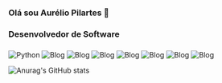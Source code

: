 ### Olá sou Aurélio Pilartes 👋
### Desenvolvedor de Software
### 
![Python](https://img.shields.io/badge/Python-3776AB?style=for-the-badge&logo=python&logoColor=white) ![Blog](	https://img.shields.io/badge/TypeScript-007ACC?style=for-the-badge&logo=typescript&logoColor=white)  ![Blog](	https://img.shields.io/badge/JavaScript-F7DF1E?style=for-the-badge&logo=javascript&logoColor=black) ![Blog](https://img.shields.io/badge/React-20232A?style=for-the-badge&logo=react&logoColor=61DAFB)  ![Blog](https://img.shields.io/badge/Tailwind_CSS-38B2AC?style=for-the-badge&logo=tailwind-css&logoColor=white)  ![Blog](https://img.shields.io/badge/Django-092E20?style=for-the-badge&logo=django&logoColor=white)  ![Blog](https://img.shields.io/badge/Sass-CC6699?style=for-the-badge&logo=sass&logoColor=white) ![Blog](https://img.shields.io/badge/React_Native-20232A?style=for-the-badge&logo=react&logoColor=61DAFB)

![Anurag's GitHub stats](https://github-readme-stats.vercel.app/api?username=aureliopilartes&show_icons=true&theme=dracula)  

